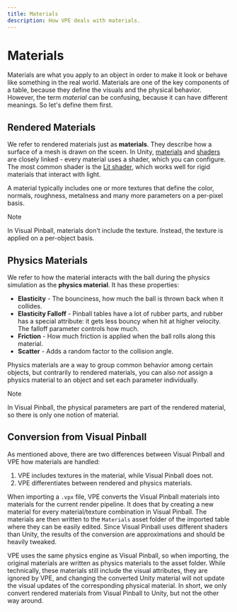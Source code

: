 ```yaml
---
title: Materials
description: How VPE deals with materials.
---
```


# Materials

Materials are what you apply to an object in order to make it look or behave like something in the real world. Materials are one of the key components of a table, because they define the visuals and the physical behavior. However, the term *material* can be confusing, because it can have different meanings. So let's define them first.

## Rendered Materials

We refer to rendered materials just as **materials**. They describe how a surface of a mesh is drawn on the sceen. In Unity, [materials](https://docs.unity3d.com/Manual/materials-introduction.html) and [shaders](https://docs.unity3d.com/Manual/Shaders.html) are closely linked - every material uses a shader, which you can configure. The most common shader is the [Lit shader](https://docs.unity3d.com/Packages/com.unity.render-pipelines.high-definition@12.0/manual/Lit-Shader.html), which works well for rigid materials that interact with light. 

A material typically includes one or more textures that define the color, normals, roughness, metalness and many more parameters on a per-pixel basis. 

> [!note]
> In Visual Pinball, materials don't include the texture. Instead, the texture is applied on a per-object basis.

## Physics Materials

We refer to how the material interacts with the ball during the physics simulation as the **physics material**. It has these properties:

- **Elasticity** - The bounciness, how much the ball is thrown back when it collides.
- **Elasticity Falloff** - Pinball tables have a lot of rubber parts, and rubber has a special attribute: it gets less bouncy when hit at higher velocity. The falloff parameter controls how much.
- **Friction** - How much friction is applied when the ball rolls along this material.
- **Scatter** - Adds a random factor to the collision angle.

Physics materials are a way to group common behavior among certain objects, but contrarily to rendered materials, you can also *not* assign a physics material to an object and set each parameter individually.

> [!note]
> In Visual Pinball, the physical parameters are part of the rendered material, so there is only one notion of material.

## Conversion from Visual Pinball

As mentioned above, there are two differences between Visual Pinball and VPE how materials are handled:

1. VPE includes textures in the material, while Visual Pinball does not.
2. VPE differentiates between rendered and physics materials.

When importing a `.vpx` file, VPE converts the Visual Pinball materials into materials for the current render pipeline. It does that by creating a new material for every material/texture combination in Visual Pinball. The materials are then written to the `Materials` asset folder of the imported table where they can be easily edited. Since Visual Pinball uses different shaders than Unity, the results of the conversion are approximations and should be heavily tweaked. 

VPE uses the same physics engine as Visual Pinball, so when importing, the original materials are written as physics materials to the asset folder. While technically, these materials still include the visual attributes, they are ignored by VPE, and changing the converted Unity material will not update the visual updates of the corresponding physical material. In short, we only convert rendered materials from Visual Pinball to Unity, but not the other way around.
